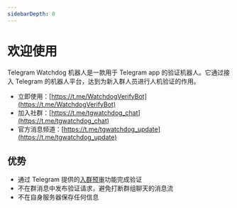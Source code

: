 ```yaml
---
sidebarDepth: 0
---
```


# 欢迎使用
Telegram Watchdog 机器人是一款用于 Telegram app 的验证机器人。它通过接入 Telegram 的机器人平台，达到为新入群人员进行人机验证的作用。

- 立即使用：[https://t.me/WatchdogVerifyBot](https://t.me/WatchdogVerifyBot)
- 加入社群：[https://t.me/tgwatchdog_chat](https://t.me/tgwatchdog_chat)
- 官方消息频道：[https://t.me/tgwatchdog_update](https://t.me/tgwatchdog_update)

## 优势
- 通过 Telegram 提供的[入群预审](https://telegram.org/blog/shared-media-scrolling-calendar-join-requests-and-more#join-requests-for-groups-and-channels)功能完成验证
- 不在群消息中发布验证请求，避免打断群组聊天的消息流
- 不在自身服务器保存任何信息
